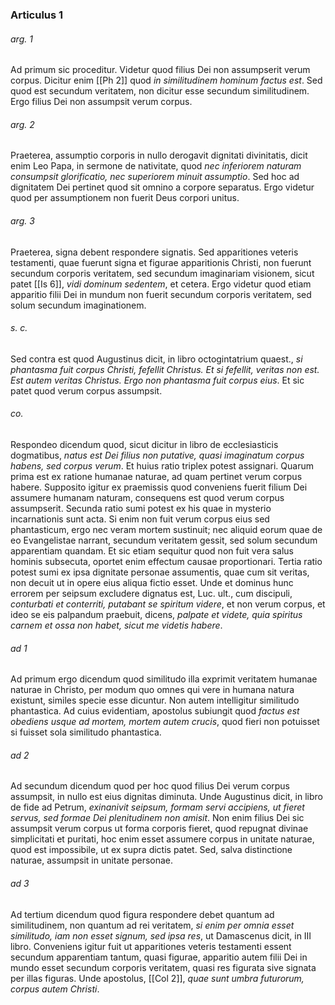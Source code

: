### Articulus 1

###### arg. 1
Ad primum sic proceditur. Videtur quod filius Dei non assumpserit verum corpus. Dicitur enim [[Ph 2]] quod *in similitudinem hominum factus est*. Sed quod est secundum veritatem, non dicitur esse secundum similitudinem. Ergo filius Dei non assumpsit verum corpus.

###### arg. 2
Praeterea, assumptio corporis in nullo derogavit dignitati divinitatis, dicit enim Leo Papa, in sermone de nativitate, quod *nec inferiorem naturam consumpsit glorificatio, nec superiorem minuit assumptio*. Sed hoc ad dignitatem Dei pertinet quod sit omnino a corpore separatus. Ergo videtur quod per assumptionem non fuerit Deus corpori unitus.

###### arg. 3
Praeterea, signa debent respondere signatis. Sed apparitiones veteris testamenti, quae fuerunt signa et figurae apparitionis Christi, non fuerunt secundum corporis veritatem, sed secundum imaginariam visionem, sicut patet [[Is 6]], *vidi dominum sedentem*, et cetera. Ergo videtur quod etiam apparitio filii Dei in mundum non fuerit secundum corporis veritatem, sed solum secundum imaginationem.

###### s. c.
Sed contra est quod Augustinus dicit, in libro octogintatrium quaest., *si phantasma fuit corpus Christi, fefellit Christus. Et si fefellit, veritas non est. Est autem veritas Christus. Ergo non phantasma fuit corpus eius*. Et sic patet quod verum corpus assumpsit.

###### co.
Respondeo dicendum quod, sicut dicitur in libro de ecclesiasticis dogmatibus, *natus est Dei filius non putative, quasi imaginatum corpus habens, sed corpus verum*. Et huius ratio triplex potest assignari. Quarum prima est ex ratione humanae naturae, ad quam pertinet verum corpus habere. Supposito igitur ex praemissis quod conveniens fuerit filium Dei assumere humanam naturam, consequens est quod verum corpus assumpserit. Secunda ratio sumi potest ex his quae in mysterio incarnationis sunt acta. Si enim non fuit verum corpus eius sed phantasticum, ergo nec veram mortem sustinuit; nec aliquid eorum quae de eo Evangelistae narrant, secundum veritatem gessit, sed solum secundum apparentiam quandam. Et sic etiam sequitur quod non fuit vera salus hominis subsecuta, oportet enim effectum causae proportionari. Tertia ratio potest sumi ex ipsa dignitate personae assumentis, quae cum sit veritas, non decuit ut in opere eius aliqua fictio esset. Unde et dominus hunc errorem per seipsum excludere dignatus est, Luc. ult., cum discipuli, *conturbati et conterriti, putabant se spiritum videre*, et non verum corpus, et ideo se eis palpandum praebuit, dicens, *palpate et videte, quia spiritus carnem et ossa non habet, sicut me videtis habere*.

###### ad 1
Ad primum ergo dicendum quod similitudo illa exprimit veritatem humanae naturae in Christo, per modum quo omnes qui vere in humana natura existunt, similes specie esse dicuntur. Non autem intelligitur similitudo phantastica. Ad cuius evidentiam, apostolus subiungit quod *factus est obediens usque ad mortem, mortem autem crucis*, quod fieri non potuisset si fuisset sola similitudo phantastica.

###### ad 2
Ad secundum dicendum quod per hoc quod filius Dei verum corpus assumpsit, in nullo est eius dignitas diminuta. Unde Augustinus dicit, in libro de fide ad Petrum, *exinanivit seipsum, formam servi accipiens, ut fieret servus, sed formae Dei plenitudinem non amisit*. Non enim filius Dei sic assumpsit verum corpus ut forma corporis fieret, quod repugnat divinae simplicitati et puritati, hoc enim esset assumere corpus in unitate naturae, quod est impossibile, ut ex supra dictis patet. Sed, salva distinctione naturae, assumpsit in unitate personae.

###### ad 3
Ad tertium dicendum quod figura respondere debet quantum ad similitudinem, non quantum ad rei veritatem, *si enim per omnia esset similitudo, iam non esset signum, sed ipsa res*, ut Damascenus dicit, in III libro. Conveniens igitur fuit ut apparitiones veteris testamenti essent secundum apparentiam tantum, quasi figurae, apparitio autem filii Dei in mundo esset secundum corporis veritatem, quasi res figurata sive signata per illas figuras. Unde apostolus, [[Col 2]], *quae sunt umbra futurorum, corpus autem Christi*.

